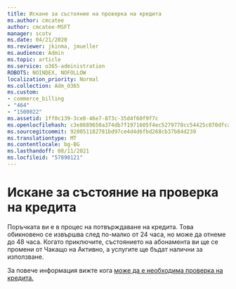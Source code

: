 ```yaml
---
title: Искане за състояние на проверка на кредита
ms.author: cmcatee
author: cmcatee-MSFT
manager: scotv
ms.date: 04/21/2020
ms.reviewer: jkinma, jmueller
ms.audience: Admin
ms.topic: article
ms.service: o365-administration
ROBOTS: NOINDEX, NOFOLLOW
localization_priority: Normal
ms.collection: Adm_O365
ms.custom:
- commerce_billing
- "464"
- "1500022"
ms.assetid: 1ff0c139-3ce0-46e7-873c-35d4f60f9f7c
ms.openlocfilehash: c3e8689650a374db7f1971605f4ec5279778cc54425c070dfca398291aa5b375
ms.sourcegitcommit: 920051182781bd97ce4d4d6fbd268cb37b84d239
ms.translationtype: MT
ms.contentlocale: bg-BG
ms.lasthandoff: 08/11/2021
ms.locfileid: "57898121"
---
```

# <a name="credit-check-status-request"></a>Искане за състояние на проверка на кредита

Поръчката ви е в процес на потвърждаване на кредита. Това обикновено се извършва след по-малко от 24 часа, но може да отнеме до 48 часа. Когато приключите, състоянието на абонамента ви ще се промени от Чакащо на Активно, а услугите ще бъдат налични за използване.

За повече информация вижте кога [може да е необходима проверка на кредита.](https://docs.microsoft.com/microsoft-365/commerce/billing-and-payments/pay-for-your-subscription#pay-by-invoice-check-or-eft)
